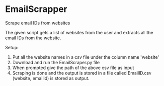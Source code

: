 # EmailScrapper
Scrape email IDs from websites 

The given script gets a list of websites from the user and extracts all the email IDs from the website.

Setup:

1. Put all the website names in a csv file under the column name 'website'      
2. Download and run the EmailScraper.py file
3. When prompted give the path of the above csv file as input
4. Scraping is done and the output is stored in a file called EmailID.csv (website, emailid) is stored as output.


